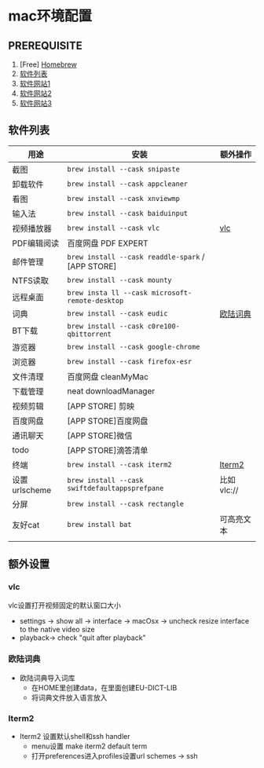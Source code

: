 # mac环境配置

## PREREQUISITE

1. [Free] [Homebrew](https://formulae.brew.sh/)
1. [软件列表](https://github.com/jaywcjlove/awesome-mac/blob/master/README-zh.md)
1. [软件网站1](https://nmac.to/now/)
1. [软件网站2](https://cmacked.com/)
1. [软件网站3](https://www.macbed.com/)



## 软件列表

| 用途          | 安装                                              | 额外操作              |
| ------------- | ------------------------------------------------- | --------------------- |
| 截图          | `brew install --cask snipaste`                    |                       |
| 卸载软件      | `brew install --cask appcleaner`                  |                       |
| 看图          | `brew install --cask xnviewmp`                    |                       |
| 输入法        | `brew install --cask baiduinput`                  |                       |
| 视频播放器    | `brew install --cask vlc`                         | [ vlc ](#vlc)         |
| PDF编辑阅读   | 百度网盘 PDF EXPERT                               |                       |
| 邮件管理      | `brew install --cask readdle-spark` / [APP STORE] |                       |
| NTFS读取      | `brew install --cask mounty`                      |                       |
| 远程桌面      | `brew insta ll --cask microsoft-remote-desktop`   |                       |
| 词典          | `brew install --cask eudic`                       | [欧陆词典](#欧陆词典) |
| BT下载        | `brew install --cask c0re100-qbittorrent`         |                       |
| 游览器        | `brew install --cask google-chrome `              |                       |
| 浏览器        | `brew install --cask firefox-esr`                 |                       |
| 文件清理      | 百度网盘 cleanMyMac                               |                       |
| 下载管理      | neat downloadManager                              |                       |
| 视频剪辑      | [APP STORE] 剪映                                  |                       |
| 百度网盘      | [APP STORE]百度网盘                               |                       |
| 通讯聊天      | [APP STORE]微信                                   |                       |
| todo          | [APP STORE]滴答清单                               |                       |
| 终端          | `brew install --cask iterm2`                      | [Iterm2](#Iterm2)     |
| 设置urlscheme | `brew install --cask swiftdefaultappsprefpane`    | 比如 vlc://           |
| 分屏          | `brew install --cask rectangle`                   |                       |
| 友好cat       | `brew install bat`                                | 可高亮文本            |
|               |                                                   |                       |



## 额外设置

### vlc

vlc设置打开视频固定的默认窗口大小
* settings -> show all -> interface -> macOsx -> uncheck resize interface to the native video size
* playback-> check "quit after playback"

### 欧陆词典

* 欧陆词典导入词库
  * 在HOME里创建data，在里面创建EU-DICT-LIB
  * 将词典文件放入语言放入

### Iterm2

* Iterm2 设置默认shell和ssh handler
  * menu设置 make iterm2 default term
  * 打开preferences进入profiles设置url schemes -> ssh